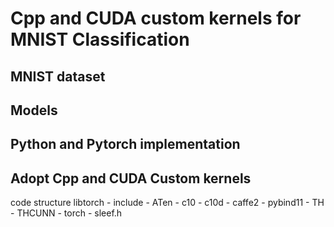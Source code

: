 # Cpp and CUDA custom kernels for MNIST Classification

## MNIST dataset

## Models

## Python and Pytorch implementation

## Adopt Cpp and CUDA Custom kernels
code structure
libtorch
    - include
      - ATen
      - c10
      - c10d
      - caffe2
      - pybind11
      - TH
      - THCUNN
      - torch
      - sleef.h

